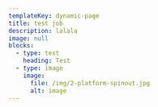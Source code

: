 ```yaml
---
templateKey: dynamic-page
title: test job
description: lalala
image: null
blocks:
  - type: text
    heading: Test
  - type: image
    image:
      file: /img/2-platform-spinout.jpg
      alt: image
---
```

